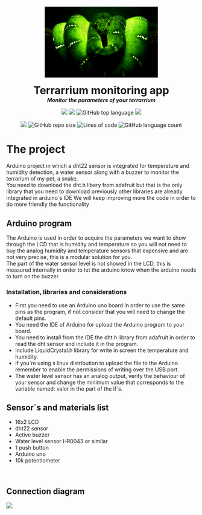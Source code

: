 <p align="center">
  <img width="300" src="https://github.com/dmtzs/ArduinoTerrariumMonitoring/blob/master/BoaEsmeraldaAppOriginal.png">
  <h1 align="center" style="margin: 0 auto 0 auto;">Terrarrium monitoring app</h1>
  <h5 align="center" style="margin: 0 auto 0 auto;">Monitor the parameters of your terrarrium</h5>
</p>

<p align="center">
    <img src="https://img.shields.io/github/last-commit/dmtzs/ArduinoTerrariumMonitoring">
    <img src="https://img.shields.io/github/issues/dmtzs/ArduinoTerrariumMonitoring?label=issues">
    <img alt="GitHub top language" src="https://img.shields.io/github/languages/top/dmtzs/ArduinoTerrariumMonitoring">
    <img src="https://img.shields.io/github/stars/dmtzs/ArduinoTerrariumMonitoring">
</p>

<p align="center">
  <img src="https://img.shields.io/github/languages/code-size/dmtzs/ArduinoTerrariumMonitoring">
  <img alt="GitHub repo size" src="https://img.shields.io/github/repo-size/dmtzs/ArduinoTerrariumMonitoring">
  <img alt="Lines of code" src="https://img.shields.io/tokei/lines/github/dmtzs/ArduinoTerrariumMonitoring?label=total%20lines%20in%20repo">
  <img alt="GitHub language count" src="https://img.shields.io/github/languages/count/dmtzs/ArduinoTerrariumMonitoring">
</p>

# The project
 Arduino project in which a dht22 sensor is integrated for temperature and humidity detection, a water sensor along with a buzzer to monitor the terrarium of my pet, a snake.
 <br>
 You need to download the dht.h libary from adafruit but that is the only library that you need to download previously other libraries are already integrated in arduino´s IDE
 We will keep improving more the code in order to do more friendly the functionality

## Arduino program
The Arduino is used in order to acquire the parameters we want to show through the LCD that is humidity and temperature so you will not need to buy the analog humidity and temperature sensors that expensive and are not very precise, this is a modular solution for you.
<br>
The part of the water sensor level is not showed in the LCD, this is measured internally in order to let the arduino know when the arduino needs to turn on the buzzer.

### Installation, libraries and considerations
* First you need to use an Arduino uno board in order to use the same pins as the program, if not consider that you will need to change the default pins.
* You need the IDE of Arduino for upload the Arduino program to your board.
* You need to install from the IDE the dht.h library from adafruit in order to read the dht sensor and include it in the program.
* Include LiquidCrystal.h library for write in screen the temperature and humidity.
* If you´re using s linux distribution to upload the file to the Arduino remember to enable the permissions of writing over the USB port.
* The water level sensor has an analog output, verify the behaviour of your sensor and change the minimum value that corresponds to the variable named: valor in the part of the if´s.

## Sensor´s and materials list
* 16x2 LCD
* dht22 sensor
* Active buzzer
* Water level sensor HR0043 or similar
* 1 push button
* Arduino uno
* 10k potentiometer

<br>

## Connection diagram

![](Diagrama-de-conexion.png)
